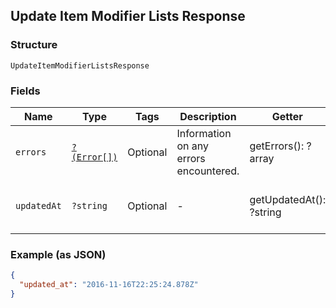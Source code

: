 ## Update Item Modifier Lists Response

### Structure

`UpdateItemModifierListsResponse`

### Fields

| Name | Type | Tags | Description | Getter | Setter |
|  --- | --- | --- | --- | --- | --- |
| `errors` | [`?(Error[])`](/doc/models/error.md) | Optional | Information on any errors encountered. | getErrors(): ?array | setErrors(?array errors): void |
| `updatedAt` | `?string` | Optional | - | getUpdatedAt(): ?string | setUpdatedAt(?string updatedAt): void |

### Example (as JSON)

```json
{
  "updated_at": "2016-11-16T22:25:24.878Z"
}
```

